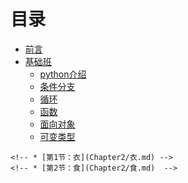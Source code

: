 # 目录

* [前言](README.md)
* [基础班](基础班/README.md)
	* [python介绍](基础班/python介绍.md)
	* [条件分支](基础班/条件分支.md)
	* [循环](基础班/while循环.md)
	* [函数](基础班/函数.md)
	* [面向对象](基础班/面向对象.md)
	* [可变类型](基础班/可变类型.md)
<!-- * [就业班](就业班/README.md) -->
	<!-- * [第1节：衣](Chapter2/衣.md) -->
	<!-- * [第2节：食](Chapter2/食.md)  -->

